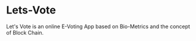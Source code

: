 # Lets-Vote
Let's Vote is an online E-Voting App based on Bio-Metrics and the concept of Block Chain.
